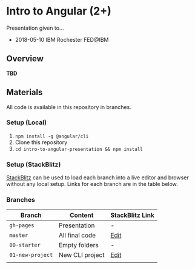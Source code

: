 # Intro to Angular (2+)

Presentation given to...
* 2018-05-10 IBM Rochester FED@IBM

## Overview
**TBD**

## Materials
All code is available in this repository in branches.

### Setup (Local)
1.  `npm install -g @angular/cli`
2.  Clone this repository
3.  `cd intro-to-angular-presentation && npm install`

### Setup (StackBlitz)
[StackBlitz](https://stackblitz.com) can be used to load each branch into a live editor and browser without any local setup.  Links for each branch are in the table below. 

### Branches
| Branch | Content | StackBlitz Link |
|--------|---------|-----------------|
| `gh-pages` | Presentation | - |
| `master` | All final code | [Edit](https://stackblitz.com/github/dstanich/intro-to-angular-presentation/tree/master/examples) |
| `00-starter` | Empty folders | - |
| `01-new-project` | New CLI project | [Edit](https://stackblitz.com/github/dstanich/intro-to-angular-presentation/tree/01-new-project/examples) |
|  |  |  |
